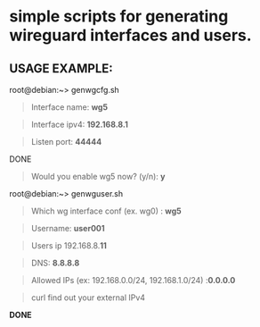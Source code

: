 # simple scripts for generating wireguard interfaces and users.

## USAGE EXAMPLE:

root@debian:~> genwgcfg.sh

> Interface name: **wg5**

> Interface ipv4: **192.168.8.1**

> Listen port: **44444**

DONE

> Would you enable wg5 now? (y/n): **y**

root@debian:~> genwguser.sh

> Which wg interface conf (ex. wg0) : **wg5**

> Username: **user001**

> Users ip 192.168.8.**11**

> DNS: **8.8.8.8**

> Allowed IPs (ex: 192.168.0.0/24, 192.168.1.0/24) :**0.0.0.0**

> curl find out your external IPv4

**DONE**
